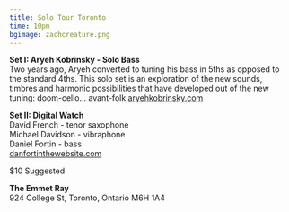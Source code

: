 ```yaml
---
title: Solo Tour Toronto
time: 10pm
bgimage: zachcreature.png
---
```

**Set I: Aryeh Kobrinsky - Solo Bass**  
Two years ago, Aryeh converted to tuning his bass in 5ths as opposed to the standard 4ths. This solo set is an exploration of the new sounds, timbres and harmonic possibilities that have developed out of the new tuning: doom-cello... avant-folk
[aryehkobrinsky.com](aryehkobrinsky.com)

**Set II: Digital Watch**  
David French - tenor saxophone  
Michael Davidson - vibraphone  
Daniel Fortin - bass  
[danfortinthewebsite.com](danfortinthewebsite.com)

$10 Suggested

**The Emmet Ray**  
924 College St, Toronto, Ontario M6H 1A4